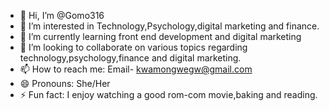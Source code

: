 - 👋 Hi, I’m @Gomo316
- 👀 I’m interested in Technology,Psychology,digital marketing and finance.
- 🌱 I’m currently learning front end development and digital marketing 
- 💞️ I’m looking to collaborate on various topics regarding technology,psychology,finance and digital marketing.
- 📫 How to reach me: Email- kwamongwegw@gmail.com
- 😄 Pronouns: She/Her
- ⚡ Fun fact: I enjoy watching a good rom-com movie,baking and reading.

<!---
Gomo316/Gomo316 is a ✨ special ✨ repository because its `README.md` (this file) appears on your GitHub profile.
You can click the Preview link to take a look at your changes.
--->
